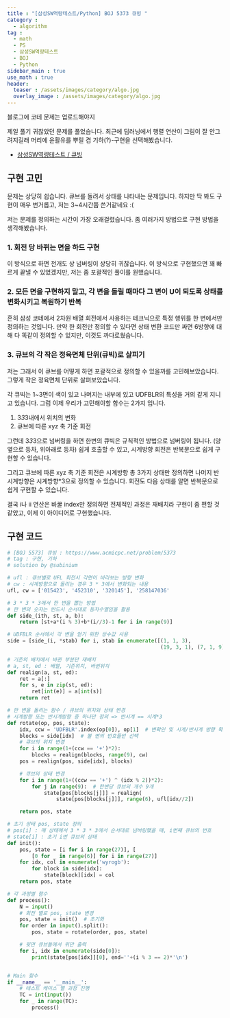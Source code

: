 ```yaml
---
title : "[삼성SW역량테스트/Python] BOJ 5373 큐빙 "
category :
  - algorithm
tag :
  - math
  - PS
  - 삼성SW역량테스트
  - BOJ
  - Python
sidebar_main : true
use_math : true
header:
  teaser : /assets/images/category/algo.jpg
  overlay_image : /assets/images/category/algo.jpg
---
```

블로그에 코테 문제는 업로드해야지

제일 풀기 귀찮았던 문제를 풀었습니다.
최근에 딥러닝에서 행렬 연산이 그림이 잘 안그려지길래 머리에 윤활유를 뿌릴 겸 기하(?)-구현을 선택해봤습니다.

- [삼성SW역량테스트 / 큐빙](https://github.com/subinium/BOJ-Samsung-Implementation/blob/master/5573/5573.py)

## 구현 고민

문제는 상당히 쉽습니다. 큐브를 돌려서 상태를 나타내는 문제입니다.
하지만 딱 봐도 구현이 매우 번거롭고, 저는 3~4시간쯤 쓴거같네요 :(

저는 문제를 정의하는 시간이 가장 오래걸렸습니다. 좀 여러가지 방법으로 구현 방법을 생각해봤습니다.

### 1. 회전 당 바뀌는 면을 하드 구현

이 방식으로 하면 전개도 상 넘버링이 상당히 귀찮습니다. 이 방식으로 구현했으면 꽤 빠르게 끝낼 수 있었겠지만, 저는 좀 포괄적인 풀이를 원했습니다.

### 2. 모든 면을 구현하지 말고, 각 변을 돌릴 때마다 그 변이 U이 되도록 상태를 변화시키고 복원하기 반복

흔히 삼성 코테에서 2차원 배열 회전에서 사용하는 테크닉으로 특정 행위를 한 변에서만 정의하는 것입니다. 만약 한 회전만 정의할 수 있다면 상태 변환 코드만 짜면 6방향에 대해 다 똑같이 정의할 수 있지만, 이것도 까다로웠습니다.

### 3. 큐브의 각 작은 정육면체 단위(큐빅)로 살피기

저는 그래서 이 큐브를 어떻게 하면 포괄적으로 정의할 수 있을까를 고민해보았습니다. 그렇게 작은 정육면체 단위로 살펴보았습니다.

각 큐빅는 1~3면이 색이 있고 나머지는 내부에 있고 UDFBLR의 특성을 거의 같게 지니고 있습니다. 그럼 이제 우리가 고민해야할 함수는 2가지 입니다.

1. 3*3*3내에서 위치의 변화
2. 큐브에 따른 xyz 축 기준 회전

그런데 3*3*3으로 넘버링을 하면 한변의 큐빅은 규칙적인 방법으로 넘버링이 됩니다. (양옆으로 등차, 위아래로 등차) 쉽게 호출할 수 있고, 시계방향 회전은 반복문으로 쉽게 구현할 수 있습니다.

그리고 큐브에 따른 xyz 축 기준 회전은 시계방향 총 3가지 상태만 정의하면 나머지 반시계방향은 시계방향*3으로 정의할 수 있습니다. 회전도 다음 상태를 알면 반복문으로 쉽게 구현할 수 있습니다.

결국 i나 ii 연산은 바꿀 index만 정의하면 전체적인 과정은 재배치라 구현이 좀 편할 것 같았고, 이제 이 아이디어로 구현했습니다.

## 구현 코드

``` py
# [BOJ 5573] 큐빙 : https://www.acmicpc.net/problem/5373
# tag : 구현, 기하
# solution by @subinium

# ufl : 큐브별로 UFL 회전시 각면이 바라보는 방향 변화
# cw : 시계방향으로 돌리는 경우 3 * 3에서 변화되는 내용
ufl, cw = ['015423', '452310', '320145'], '258147036'

# 3 * 3 * 3에서 한 변을 뽑는 방법
# 한 변의 숫자는 반드시 순서대로 등차수열임을 활용
def side_(ith, st, a, b):
    return [st+a*(i % 3)+b*(i//3)-1 for i in range(9)]

# UDFBLR 순서에서 각 변을 얻기 위한 상수값 사용
side = [side_(i, *stab) for i, stab in enumerate([(1, 1, 3),
                                                  (19, 3, 1), (7, 1, 9), (1, 9, 1), (1, 3, 9), (3, 9, 3)])]

# 기존의 배치에서 바뀐 부분만 재배치
# a, st, ed : 배열, 기존위치, 바뀐위치
def realign(a, st, ed):
    ret = a[:]
    for s, e in zip(st, ed):
        ret[int(e)] = a[int(s)]
    return ret

# 한 변을 돌리는 함수 / 큐브의 위치와 상태 변경
# 시계방향 또는 반시계방향 중 하나만 정의 => 반시계 == 시계*3
def rotate(op, pos, state):
    idx, ccw = 'UDFBLR'.index(op[0]), op[1]  # 변확인 및 시계/반시계 방향 확인
    blocks = side[idx]  # 볼 변의 번호들만 선택
    # 큐브의 위치 변경
    for i in range(1+(ccw == '+')*2):
        blocks = realign(blocks, range(9), cw)
    pos = realign(pos, side[idx], blocks)

    # 큐브의 상태 변경
    for i in range(1+((ccw == '+') ^ (idx % 2))*2):
        for j in range(9):  # 한변당 큐브의 개수 9개
            state[pos[blocks[j]]] = realign(
                state[pos[blocks[j]]], range(6), ufl[idx//2])

    return pos, state

# 초기 상태 pos, state 정의
# pos[i] : 매 상태에서 3 * 3 * 3에서 순서대로 넘버링했을 때, i번쨰 큐브의 번호
# state[i] : 초기 i번 큐브의 상태
def init():
    pos, state = [i for i in range(27)], [
        [0 for _ in range(6)] for i in range(27)]
    for idx, col in enumerate('wyrogb'):
        for block in side[idx]:
            state[block][idx] = col
    return pos, state

# 각 과정별 함수
def process():
    N = input()
    # 회전 별로 pos, state 변경
    pos, state = init()  # 초기화
    for order in input().split():
        pos, state = rotate(order, pos, state)

    # 윗면 큐브들에서 위만 출력
    for i, idx in enumerate(side[0]):
        print(state[pos[idx]][0], end=''+(i % 3 == 2)*'\n')


# Main 함수
if __name__ == '__main__':
    # 테스트 케이스 별 과정 진행
    TC = int(input())
    for _ in range(TC):
        process()
```